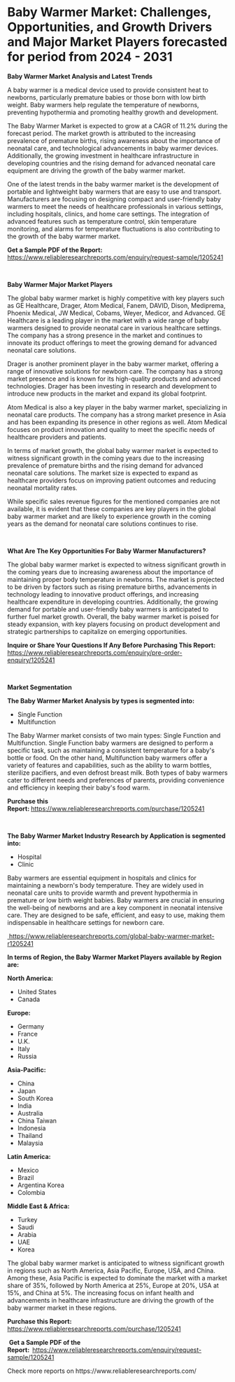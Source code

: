 <p><h1>Baby Warmer Market: Challenges, Opportunities, and Growth Drivers and Major Market Players forecasted for period from 2024 - 2031</h1></p><p><strong>Baby Warmer Market Analysis and Latest Trends</strong></p>
<p><p>A baby warmer is a medical device used to provide consistent heat to newborns, particularly premature babies or those born with low birth weight. Baby warmers help regulate the temperature of newborns, preventing hypothermia and promoting healthy growth and development.</p><p>The Baby Warmer Market is expected to grow at a CAGR of 11.2% during the forecast period. The market growth is attributed to the increasing prevalence of premature births, rising awareness about the importance of neonatal care, and technological advancements in baby warmer devices. Additionally, the growing investment in healthcare infrastructure in developing countries and the rising demand for advanced neonatal care equipment are driving the growth of the baby warmer market.</p><p>One of the latest trends in the baby warmer market is the development of portable and lightweight baby warmers that are easy to use and transport. Manufacturers are focusing on designing compact and user-friendly baby warmers to meet the needs of healthcare professionals in various settings, including hospitals, clinics, and home care settings. The integration of advanced features such as temperature control, skin temperature monitoring, and alarms for temperature fluctuations is also contributing to the growth of the baby warmer market.</p></p>
<p><strong>Get a Sample PDF of the Report:&nbsp;</strong> <a href="https://www.reliableresearchreports.com/enquiry/request-sample/1205241">https://www.reliableresearchreports.com/enquiry/request-sample/1205241</a></p>
<p>&nbsp;</p>
<p><strong>Baby Warmer Major Market Players</strong></p>
<p><p>The global baby warmer market is highly competitive with key players such as GE Healthcare, Drager, Atom Medical, Fanem, DAVID, Dison, Mediprema, Phoenix Medical, JW Medical, Cobams, Weyer, Medicor, and Advanced. GE Healthcare is a leading player in the market with a wide range of baby warmers designed to provide neonatal care in various healthcare settings. The company has a strong presence in the market and continues to innovate its product offerings to meet the growing demand for advanced neonatal care solutions.</p><p>Drager is another prominent player in the baby warmer market, offering a range of innovative solutions for newborn care. The company has a strong market presence and is known for its high-quality products and advanced technologies. Drager has been investing in research and development to introduce new products in the market and expand its global footprint.</p><p>Atom Medical is also a key player in the baby warmer market, specializing in neonatal care products. The company has a strong market presence in Asia and has been expanding its presence in other regions as well. Atom Medical focuses on product innovation and quality to meet the specific needs of healthcare providers and patients.</p><p>In terms of market growth, the global baby warmer market is expected to witness significant growth in the coming years due to the increasing prevalence of premature births and the rising demand for advanced neonatal care solutions. The market size is expected to expand as healthcare providers focus on improving patient outcomes and reducing neonatal mortality rates.</p><p>While specific sales revenue figures for the mentioned companies are not available, it is evident that these companies are key players in the global baby warmer market and are likely to experience growth in the coming years as the demand for neonatal care solutions continues to rise.</p></p>
<p>&nbsp;</p>
<p><strong>What Are The Key Opportunities For Baby Warmer Manufacturers?</strong></p>
<p><p>The global baby warmer market is expected to witness significant growth in the coming years due to increasing awareness about the importance of maintaining proper body temperature in newborns. The market is projected to be driven by factors such as rising premature births, advancements in technology leading to innovative product offerings, and increasing healthcare expenditure in developing countries. Additionally, the growing demand for portable and user-friendly baby warmers is anticipated to further fuel market growth. Overall, the baby warmer market is poised for steady expansion, with key players focusing on product development and strategic partnerships to capitalize on emerging opportunities.</p></p>
<p><strong>Inquire or Share Your Questions If Any Before Purchasing This Report:</strong> <a href="https://www.reliableresearchreports.com/enquiry/pre-order-enquiry/1205241">https://www.reliableresearchreports.com/enquiry/pre-order-enquiry/1205241</a></p>
<p>&nbsp;</p>
<p><strong>Market Segmentation</strong></p>
<p><strong>The Baby Warmer Market Analysis by types is segmented into:</strong></p>
<p><ul><li>Single Function</li><li>Multifunction</li></ul></p>
<p><p>The Baby Warmer market consists of two main types: Single Function and Multifunction. Single Function baby warmers are designed to perform a specific task, such as maintaining a consistent temperature for a baby's bottle or food. On the other hand, Multifunction baby warmers offer a variety of features and capabilities, such as the ability to warm bottles, sterilize pacifiers, and even defrost breast milk. Both types of baby warmers cater to different needs and preferences of parents, providing convenience and efficiency in keeping their baby's food warm.</p></p>
<p><strong>Purchase this Report:&nbsp;</strong><a href="https://www.reliableresearchreports.com/purchase/1205241">https://www.reliableresearchreports.com/purchase/1205241</a></p>
<p>&nbsp;</p>
<p><strong>The Baby Warmer Market Industry Research by Application is segmented into:</strong></p>
<p><ul><li>Hospital</li><li>Clinic</li></ul></p>
<p><p>Baby warmers are essential equipment in hospitals and clinics for maintaining a newborn's body temperature. They are widely used in neonatal care units to provide warmth and prevent hypothermia in premature or low birth weight babies. Baby warmers are crucial in ensuring the well-being of newborns and are a key component in neonatal intensive care. They are designed to be safe, efficient, and easy to use, making them indispensable in healthcare settings for newborn care.</p></p>
<p><a href="https://www.reliableresearchreports.com/global-baby-warmer-market-r1205241">&nbsp;https://www.reliableresearchreports.com/global-baby-warmer-market-r1205241</a></p>
<p><strong>In terms of Region, the Baby Warmer Market Players available by Region are:</strong></p>
<p>
    <p> <strong> North America: </strong>
        <ul>
            <li>United States</li>
            <li>Canada</li>
        </ul>
        </p> 
    <p> <strong> Europe: </strong>
        <ul>
            <li>Germany</li>
            <li>France</li>
            <li>U.K.</li>
            <li>Italy</li>
            <li>Russia</li>
        </ul>
        </p> 
    <p> <strong> Asia-Pacific: </strong>
        <ul>
            <li>China</li>
            <li>Japan</li>
            <li>South Korea</li>
            <li>India</li>
            <li>Australia</li>
            <li>China Taiwan</li>
            <li>Indonesia</li>
            <li>Thailand</li>
            <li>Malaysia</li>
        </ul>
        </p> 
    <p> <strong> Latin America: </strong>
        <ul>
            <li>Mexico</li>
            <li>Brazil</li>
            <li>Argentina Korea</li>
            <li>Colombia</li>
        </ul>
        </p> 
    <p> <strong> Middle East & Africa: </strong>
        <ul>
            <li>Turkey</li>
            <li>Saudi</li>
            <li>Arabia</li>
            <li>UAE</li>
            <li>Korea</li>
        </ul>
    </p>
    </p>
<p><p>The global baby warmer market is anticipated to witness significant growth in regions such as North America, Asia Pacific, Europe, USA, and China. Among these, Asia Pacific is expected to dominate the market with a market share of 35%, followed by North America at 25%, Europe at 20%, USA at 15%, and China at 5%. The increasing focus on infant health and advancements in healthcare infrastructure are driving the growth of the baby warmer market in these regions.</p></p>
<p><strong>Purchase this Report: </strong><a href="https://www.reliableresearchreports.com/purchase/1205241">https://www.reliableresearchreports.com/purchase/1205241</a></p>
<p>&nbsp;<strong>Get a Sample PDF of the Report:&nbsp;&nbsp;</strong><a href="https://www.reliableresearchreports.com/enquiry/request-sample/1205241">https://www.reliableresearchreports.com/enquiry/request-sample/1205241</a></p>
<p><strong></strong></p>
<p>Check more reports on https://www.reliableresearchreports.com/</p>